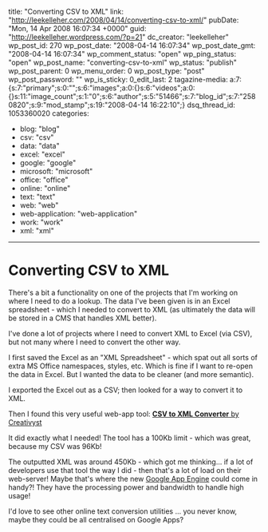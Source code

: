 title: "Converting CSV to XML"
link: "http://leekelleher.com/2008/04/14/converting-csv-to-xml/"
pubDate: "Mon, 14 Apr 2008 16:07:34 +0000"
guid: "http://leekelleher.wordpress.com/?p=21"
dc_creator: "leekelleher"
wp_post_id: 270
wp_post_date: "2008-04-14 16:07:34"
wp_post_date_gmt: "2008-04-14 16:07:34"
wp_comment_status: "open"
wp_ping_status: "open"
wp_post_name: "converting-csv-to-xml"
wp_status: "publish"
wp_post_parent: 0
wp_menu_order: 0
wp_post_type: "post"
wp_post_password: ""
wp_is_sticky: 0_edit_last: 2
tagazine-media: a:7:{s:7:"primary";s:0:"";s:6:"images";a:0:{}s:6:"videos";a:0:{}s:11:"image_count";s:1:"0";s:6:"author";s:5:"51466";s:7:"blog_id";s:7:"2580820";s:9:"mod_stamp";s:19:"2008-04-14 16:22:10";}
dsq_thread_id: 1053360020
categories:
  - blog: "blog"
  - csv: "csv"
  - data: "data"
  - excel: "excel"
  - google: "google"
  - microsoft: "microsoft"
  - office: "office"
  - online: "online"
  - text: "text"
  - web: "web"
  - web-application: "web-application"
  - work: "work"
  - xml: "xml"

---

# Converting CSV to XML

There's a bit a functionality on one of the projects that I'm working on where I need to do a lookup.  The data I've been given is in an Excel spreadsheet - which I needed to convert to XML (as ultimately the data will be stored in a CMS that handles XML better).

I've done a lot of projects where I need to convert XML to Excel (via CSV), but not many where I need to convert the other way.

I first saved the Excel as an "XML Spreadsheet" - which spat out all sorts of extra MS Office namespaces, styles, etc.  Which is fine if I want to re-open the data in Excel.  But I wanted the data to be cleaner (and more semantic).

I exported the Excel out as a CSV; then looked for a way to convert it to XML.

Then I found this very useful web-app tool: <a href="http://www.creativyst.com/Prod/15/"><strong>CSV to XML Converter</strong> by Creativyst</a>

It did exactly what I needed!  The tool has a 100Kb limit - which was great, because my CSV was 96Kb!

The outputted XML was around 450Kb - which got me thinking... if a lot of developers use that tool the way I did - then that's a lot of load on their web-server!   Maybe that's where the new <a href="http://code.google.com/appengine/">Google App Engine</a> could come in handy?!  They have the processing power and bandwidth to handle high usage!

I'd love to see other online text conversion utilities ... you never know, maybe they could be all centralised on Google Apps?